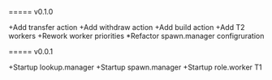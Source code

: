 ===== v0.1.0

+Add transfer action
+Add withdraw action
+Add build action
+Add T2 workers
+Rework worker priorities
*Refactor spawn.manager configruration 

===== v0.0.1

+Startup lookup.manager
+Startup spawn.manager
+Startup role.worker T1